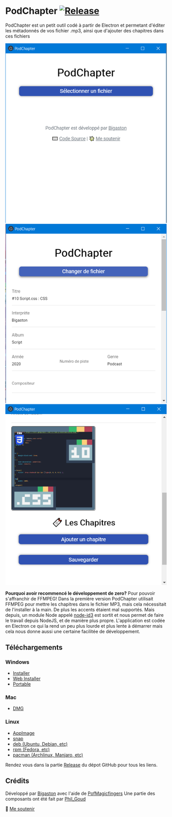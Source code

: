 # PodChapter [![Release](https://github.com/Bigaston/podchapter/actions/workflows/release.yml/badge.svg)](https://github.com/Bigaston/podchapter/actions/workflows/release.yml)

PodChapter est un petit outil codé à partir de Electron et permetant d'éditer les métadonnés de vos fichier .mp3, ainsi que d'ajouter des chapitres dans ces fichiers

![Choix du fichier](./img/1.png) ![Edition des métadonnés](./img/2.png) ![Ajout d'une cover ou de chapitres](./img/3.png)

**Pourquoi avoir recommencé le développement de zero?**
Pour pouvoir s'affranchir de FFMPEG! Dans la première version PodChapter utilisait FFMPEG pour mettre les chapitres dans le fichier MP3, mais cela nécessitait de l'installer à la main. De plus les accents étaient mal supportés. Mais depuis, un module Node appelé [node-id3](npmjs.org/package/node-id3) est sortit et nous permet de faire le travail depuis NodeJS, et de manière plus propre.
L'application est codée en Electron ce qui la rend un peu plus lourde et plus lente à démarrer mais cela nous donne aussi une certaine facilitée de développement.

## Téléchargements

<!--RELEASE_LINKS_START-->

### Windows

- [Installer](https://github.com/Bigaston/podchapter/releases/download/v2.5.1/PodChapter-Setup-2.5.1.exe)
- [Web Installer](https://github.com/Bigaston/podchapter/releases/download/v2.5.1/PodChapter-Web-Setup-2.5.1.exe)
- [Portable](https://github.com/Bigaston/podchapter/releases/download/v2.5.1/PodChapter-2.5.1.exe)

### Mac

- [DMG](https://github.com/Bigaston/podchapter/releases/download/v2.5.1/PodChapter-2.5.1.dmg)

### Linux

- [AppImage](https://github.com/Bigaston/podchapter/releases/download/v2.5.1/PodChapter-2.5.1.AppImage)
- [snap](https://github.com/Bigaston/podchapter/releases/download/v2.5.1/podchapter-2.5.1.snap)
- [deb (Ubuntu, Debian, etc)](https://github.com/Bigaston/podchapter/releases/download/v2.5.1/podchapter-2.5.1.deb)
- [rpm (Fedora, etc)](https://github.com/Bigaston/podchapter/releases/download/v2.5.1/podchapter-2.5.1.x86_64.deb)
- [pacman (Archlinux, Manjaro, etc)](https://github.com/Bigaston/podchapter/releases/download/v2.5.1/podchapter-2.5.1.pacman)

<!--RELEASE_LINKS_END-->

Rendez vous dans la partie [Release](https://github.com/Bigaston/podchapter/releases/latest) du dépot GitHub pour tous les liens.

## Crédits
Développé par [Bigaston](https://twitter.com/Bigaston) avec l'aide de [PofMagicfingers](https://twitter.com/PofMagicfingers/)
Une partie des composants ont été fait par [Phil_Goud](https://twitter.com/Phil_Goud)

💸 [Me soutenir](https://utip.io/bigaston)
